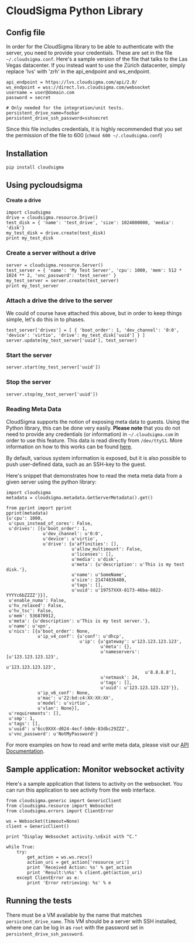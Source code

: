 # CloudSigma Python Library

## Config file

In order for the CloudSigma library to be able to authenticate with the server, you need to provide your credentials. These are set in the file `~/.cloudsigma.conf`. Here's a sample version of the file that talks to the Las Vegas datacenter. If you instead want to use the Zürich datacenter, simply replace 'lvs' with 'zrh' in the api_endpoint and ws_endpoint.

    api_endpoint = https://lvs.cloudsigma.com/api/2.0/
    ws_endpoint = wss://direct.lvs.cloudsigma.com/websocket
    username = user@domain.com
    password = secret

    # Only needed for the integration/unit tests.
    persistent_drive_name=foobar
    persistent_drive_ssh_password=sshsecret

Since this file includes credentials, it is highly recommended that you set the permission of the file to 600 (`chmod 600 ~/.cloudsigma.conf`)


## Installation

    pip install cloudsigma

## Using pycloudsigma

#### Create a drive

    import cloudsigma
    drive = cloudsigma.resource.Drive()
    test_disk = { 'name': 'test_drive', 'size': 1024000000, 'media': 'disk'}
    my_test_disk = drive.create(test_disk)
    print my_test_disk

### Create a server without a drive

    server = cloudsigma.resource.Server()
    test_server = { 'name': 'My Test Server', 'cpu': 1000, 'mem': 512 * 1024 ** 2, 'vnc_password': 'test_server' }
    my_test_server = server.create(test_server)
    print my_test_server


### Attach a drive the drive to the server

We could of course have attached this above, but in order to keep things simple, let's do this in to phases.

    test_server['drives'] = [ { 'boot_order': 1, 'dev_channel': '0:0', 'device': 'virtio', 'drive': my_test_disk['uuid'] } ]
    server.update(my_test_server['uuid'], test_server)

### Start the server

    server.start(my_test_server['uuid'])

### Stop the server

    server.stop(my_test_server['uuid'])

### Reading Meta Data

CloudSigma supports the notion of exposing meta data to guests. Using the Python library, this can be done very easily. **Please note** that you do not need to provide any credentials (or information) in `~/.cloudsigma.com` in order to use this feature. This data is read directly from `/dev/ttyS1`. More information on how to this works can be found [here](https://lvs.cloudsigma.com/docs/server_context.html#setting-up-the-virtual-serial-port).

By default, various system information is exposed, but it is also possible to push user-defined data, such as an SSH-key to the guest.

Here's snippet that demonstrates how to read the meta meta data from a given server using the python library:

    import cloudsigma
    metadata = cloudsigma.metadata.GetServerMetadata().get()

    from pprint import pprint
    pprint(metadata)
    {u'cpu': 1000,
     u'cpus_instead_of_cores': False,
     u'drives': [{u'boot_order': 1,
                  u'dev_channel': u'0:0',
                  u'device': u'virtio',
                  u'drive': {u'affinities': [],
                             u'allow_multimount': False,
                             u'licenses': [],
                             u'media': u'disk',
                             u'meta': {u'description': u'This is my test disk.'},
                             u'name': u'SomeName',
                             u'size': 21474836480,
                             u'tags': [],
                             u'uuid': u'19757XXX-8173-46ba-8822-YYYYc6bZZZZ'}}],
     u'enable_numa': False,
     u'hv_relaxed': False,
     u'hv_tsc': False,
     u'mem': 536870912,
     u'meta': {u'description': u'This is my test server.'},
     u'name': u'vpn',
     u'nics': [{u'boot_order': None,
                u'ip_v4_conf': {u'conf': u'dhcp',
                                u'ip': {u'gateway': u'123.123.123.123',
                                        u'meta': {},
                                        u'nameservers': [u'123.123.123.123',
                                                         u'123.123.123.123',
                                                         u'8.8.8.8'],
                                        u'netmask': 24,
                                        u'tags': [],
                                        u'uuid': u'123.123.123.123'}},
                u'ip_v6_conf': None,
                u'mac': u'22:bd:c4:XX:XX:XX',
                u'model': u'virtio',
                u'vlan': None}],
     u'requirements': [],
     u'smp': 1,
     u'tags': [],
     u'uuid': u'6cc0XXX-d024-4ecf-b0de-83dbc29ZZZ',
     u'vnc_password': u'NotMyPassword'}

For more examples on how to read and write meta data, please visit our [API Documentation](https://autodetect.cloudsigma.com/docs/meta.html#examples).

## Sample application: Monitor websocket activity

Here's a sample application that listens to activity on the websocket. You can run this application to see activity from the web interface.

    from cloudsigma.generic import GenericClient
    from cloudsigma.resource import Websocket
    from cloudsigma.errors import ClientError

    ws = Websocket(timeout=None)
    client = GenericClient()

    print "Display Websocket activity.\nExit with ^C."

    while True:
        try:
            get_action = ws.ws.recv()
            action_uri = get_action['resource_uri']
            print 'Received Action: %s' % get_action
            print 'Result:\n%s' % client.get(action_uri)
        except ClientError as e:
            print 'Error retrieving: %s' % e

## Running the tests

There must be a VM available by the name that matches `persistent_drive_name`. This VM should be a server with SSH installed, where one can be log in as `root` with the password set in `persistent_drive_ssh_password`.

